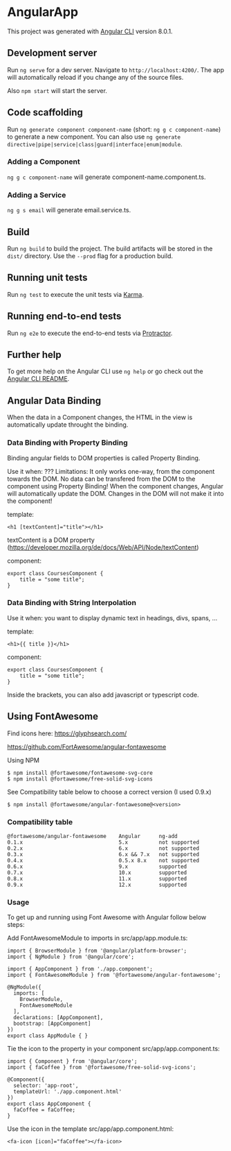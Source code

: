 # AngularApp

This project was generated with [Angular CLI](https://github.com/angular/angular-cli) version 8.0.1.

## Development server

Run `ng serve` for a dev server. Navigate to `http://localhost:4200/`. The app will automatically reload if you change any of the source files.

Also `npm start` will start the server.

## Code scaffolding

Run `ng generate component component-name` (short: `ng g c component-name`) to generate a new component. You can also use `ng generate directive|pipe|service|class|guard|interface|enum|module`.

### Adding a Component

`ng g c component-name` will generate component-name.component.ts.

### Adding a Service

`ng g s email` will generate email.service.ts.

## Build

Run `ng build` to build the project. The build artifacts will be stored in the `dist/` directory. Use the `--prod` flag for a production build.

## Running unit tests

Run `ng test` to execute the unit tests via [Karma](https://karma-runner.github.io).

## Running end-to-end tests

Run `ng e2e` to execute the end-to-end tests via [Protractor](http://www.protractortest.org/).

## Further help

To get more help on the Angular CLI use `ng help` or go check out the [Angular CLI README](https://github.com/angular/angular-cli/blob/master/README.md).

## Angular Data Binding

When the data in a Component changes, the HTML in the view is automatically update throught the binding.

### Data Binding with Property Binding

Binding angular fields to DOM properties is called Property Binding.

Use it when: ???
Limitations: It only works one-way, from the component towards the DOM. No data can be transfered from the DOM to the component using Property Binding! When the component changes, Angular will automatically update the DOM. Changes in the DOM will not make it into the component!

template:

```
<h1 [textContent]="title"></h1>
```

textContent is a DOM property (https://developer.mozilla.org/de/docs/Web/API/Node/textContent)

component:

```
export class CoursesComponent {
    title = "some title";
}
```

### Data Binding with String Interpolation

Use it when: you want to display dynamic text in headings, divs, spans, ...

template:

```
<h1>{{ title }}</h1>
```

component:

```
export class CoursesComponent {
    title = "some title";
}
```

Inside the brackets, you can also add javascript or typescript code.

## Using FontAwesome

Find icons here: https://glyphsearch.com/

https://github.com/FortAwesome/angular-fontawesome

Using NPM

```
$ npm install @fortawesome/fontawesome-svg-core
$ npm install @fortawesome/free-solid-svg-icons
```

See Compatibility table below to choose a correct version (I used 0.9.x)

```
$ npm install @fortawesome/angular-fontawesome@<version>
```

### Compatibility table

```
@fortawesome/angular-fontawesome    Angular      ng-add
0.1.x                               5.x          not supported
0.2.x                               6.x          not supported
0.3.x                               6.x && 7.x   not supported
0.4.x                               0.5.x 8.x    not supported
0.6.x                               9.x          supported
0.7.x                               10.x         supported
0.8.x                               11.x         supported
0.9.x                               12.x         supported
```

### Usage

To get up and running using Font Awesome with Angular follow below steps:

Add FontAwesomeModule to imports in src/app/app.module.ts:

```
import { BrowserModule } from '@angular/platform-browser';
import { NgModule } from '@angular/core';

import { AppComponent } from './app.component';
import { FontAwesomeModule } from '@fortawesome/angular-fontawesome';

@NgModule({
  imports: [
    BrowserModule,
    FontAwesomeModule
  ],
  declarations: [AppComponent],
  bootstrap: [AppComponent]
})
export class AppModule { }
```

Tie the icon to the property in your component src/app/app.component.ts:

```
import { Component } from '@angular/core';
import { faCoffee } from '@fortawesome/free-solid-svg-icons';

@Component({
  selector: 'app-root',
  templateUrl: './app.component.html'
})
export class AppComponent {
  faCoffee = faCoffee;
}
```

Use the icon in the template src/app/app.component.html:

```
<fa-icon [icon]="faCoffee"></fa-icon>
```
